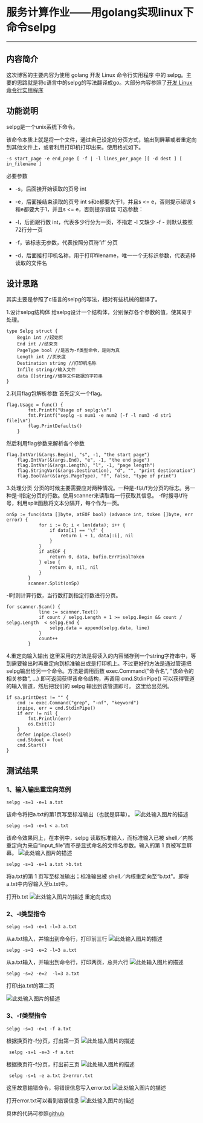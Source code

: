 # 服务计算作业——用golang实现linux下命令selpg



---
## 内容简介
这次博客的主要内容为使用 golang 开发  Linux 命令行实用程序 中的 selpg。主要的思路就是将c语言中的selpg的写法翻译成go。大部分内容参照了[开发 Linux 命令行实用程序][1]

##  功能说明
selpg是一个unix系统下命令。

该命令本质上就是将一个文件，通过自己设定的分页方式，输出到屏幕或者重定向到其他文件上，或者利用打印机打印出来。使用格式如下。

    -s start_page -e end_page [ -f | -l lines_per_page ][ -d dest ] [ in_filename ]


必要参数

 - -s，后面接开始读取的页号 int
 - -e，后面接结束读取的页号 int s和e都要大于1，并且s <= e，否则提示错误
s和e都要大于1，并且s <= e，否则提示错误
可选参数：

 - -l，后面跟行数 int，代表多少行分为一页，不指定 -l 又缺少 -f  -
则默认按照72行分一页
 - -f，该标志无参数，代表按照分页符’\f’ 分页
 - -d，后面接打印机名称，用于打印filename，唯一一个无标识参数，代表选择读取的文件名



## 设计思路
其实主要是参照了c语言的selpg的写法，相对有些机械的翻译了。

1.设计selpg结构体
给selpg设计一个结构体，分别保存各个参数的值，使其易于处理。

    type Selpg struct {
    	Begin int //起始页
    	End int //结束页
    	PageType bool //是否为-f类型命令，是则为真
    	Length int //页长度
    	Destination string //打印机名称
    	Infile string//输入文件
    	data []string//储存文件数据的字符串
    }


2.利用flag包解析参数
首先定义一个flag。

    flag.Usage = func() {
    		fmt.Printf("Usage of seplg:\n")
    		fmt.Printf("seplg -s num1 -e num2 [-f -l num3 -d str1 file]\n")
    		flag.PrintDefaults()
    	}
然后利用flag参数来解析各个参数

    flag.IntVar(&(args.Begin), "s", -1, "the start page")
    	flag.IntVar(&(args.End), "e", -1, "the end page")
    	flag.IntVar(&(args.Length), "l", -1, "page length")
    	flag.StringVar(&(args.Destination), "d", "", "print destionation")
    	flag.BoolVar(&(args.PageType), "f", false, "type of print")

3.处理分页
分页的时候主要需要应对两种情况。一种是-f以/f为分页的标志。另一种是-l指定分页的行数。使用scanner来读取每一行获取其信息。
-f时搜寻\f符号，利用split函数将文本分隔开，每个作为一页。

    onSp := func(data []byte, atEOF bool) (advance int, token []byte, err error) {
    			for i := 0; i < len(data); i++ {
    				if data[i] == '\f' {
    					return i + 1, data[:i], nil
    				}
    			}
    			if atEOF {
    				return 0, data, bufio.ErrFinalToken
    			} else {
    				return 0, nil, nil
    			}
    		}
    		scanner.Split(onSp)

-l时则计算行数，当行数打到指定行数进行分页。

    for scanner.Scan() {
    			line := scanner.Text()
    			if count / selpg.Length + 1 >= selpg.Begin && count / selpg.Length  < selpg.End {
    				selpg.data = append(selpg.data, line)
    			}
    			count++
    		}


4.重定向输入输出
这里采用的方法是将读入的内容储存到一个string字符串中，等到需要输出时再重定向到标准输出或是打印机上。不过更好的方法是通过管道把selpg输出给另一个命令。方法是调用函数 exec.Command("命令名", "该命令的相关参数", ...) 即可返回获得该命令结构，再调用 cmd.StdinPipe() 可以获得管道的输入管道，然后把我们的 selpg 输出到该管道即可。 这里给出范例。

    if sa.printDest != "" {
        cmd := exec.Command("grep", "-nf", "keyword")
        inpipe, err = cmd.StdinPipe()
        if err != nil {
            fmt.Println(err)
            os.Exit(1)
        }
        defer inpipe.Close()
        cmd.Stdout = fout
        cmd.Start()
    }








## 测试结果

### 1、输入输出重定向范例

 `selpg -s=1 -e=1 a.txt`

该命令将把a.txt的第1页写至标准输出（也就是屏幕）。
![此处输入图片的描述][2]

    selpg -s=1 -e=1 < a.txt
该命令效果同上，在本例中，selpg 读取标准输入，而标准输入已被 shell／内核重定向为来自“input_file”而不是显式命名的文件名参数。输入的第 1 页被写至屏幕。
![此处输入图片的描述][3]

 
    selpg -s=1 -e=1 a.txt >b.txt 

将a.txt的第 1 页写至标准输出；标准输出被 shell／内核重定向至“b.txt"。即将a.txt中内容输入至b.txt中。

打开b.txt
![此处输入图片的描述][4]
重定向成功

### 2、-l类型指令

    selpg -s=1 -e=1 -l=3 a.txt  

从a.txt输入，并输出到命令行，打印前三行
![此处输入图片的描述][5]


    selpg -s=1 -e=2 -l=3 a.txt  
从a.txt输入，并输出到命令行，打印两页，总共六行
![此处输入图片的描述][6]

    selpg -s=2 -e=2  -l=3 a.txt  
打印出a.txt的第二页

![此处输入图片的描述][7]

### 3、-f类型指令
    selpg -s=1 -e=1 -f a.txt
根据换页符-f分页，打出第一页
![此处输入图片的描述][8]

  

     selpg -s=1 -e=3 -f a.txt
根据换页符-f分页，打出前三页
![此处输入图片的描述][9]

     selpg -s=1 -e a.txt 2>error.txt
这里故意输错命令，将错误信息写入error.txt
![此处输入图片的描述][10]
     
打开error.txt可以看到错误信息
![此处输入图片的描述][11]


具体的代码可参照[github][12]


  [1]: https://www.ibm.com/developerworks/cn/linux/shell/clutil/index.html
  [2]: https://i.loli.net/2018/10/10/5bbdaf97138d4.png
  [3]: https://i.loli.net/2018/10/10/5bbdb1145b384.png
  [4]: https://i.loli.net/2018/10/11/5bbf28495187e.png
  [5]: https://i.loli.net/2018/10/11/5bbf2a450f022.png
  [6]: https://i.loli.net/2018/10/11/5bbf2aa41bf21.png
  [7]: https://i.loli.net/2018/10/11/5bbf2c81a05c4.png
  [8]: https://i.loli.net/2018/10/11/5bbf2e25502b0.png
  [9]: https://i.loli.net/2018/10/11/5bbf2e734e414.png
  [10]: https://i.loli.net/2018/10/11/5bbf2f2b49a67.png
  [11]: https://i.loli.net/2018/10/11/5bbf2f5932241.png
  [12]: https://github.com/stwie2k/selpg

